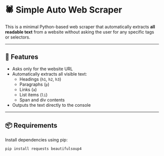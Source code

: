# 🕷️ Simple Auto Web Scraper

This is a minimal Python-based web scraper that automatically extracts **all readable text** from a website without asking the user for any specific tags or selectors.

---

## 🚀 Features

- Asks only for the website URL
- Automatically extracts all visible text:
  - Headings (`h1`, `h2`, `h3`)
  - Paragraphs (`p`)
  - Links (`a`)
  - List items (`li`)
  - Span and div contents
- Outputs the text directly to the console

---

## 📦 Requirements

Install dependencies using pip:

```bash
pip install requests beautifulsoup4
